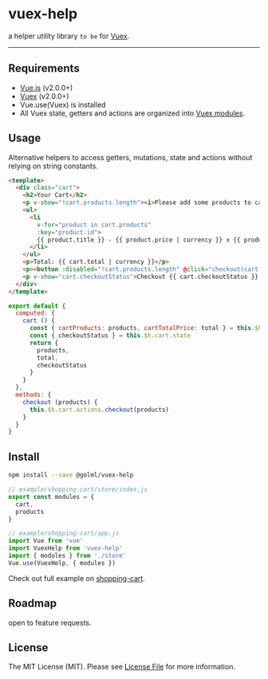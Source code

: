# vuex-help

a helper utility library `to be` for [Vuex](http://vuex.vuejs.org/).

<hr />

## Requirements

- [Vue.js](https://vuejs.org) (v2.0.0+)
- [Vuex](http://vuex.vuejs.org) (v2.0.0+)
- Vue.use(Vuex) is installed
- All Vuex state, getters and actions are organized into [Vuex modules](https://vuex.vuejs.org/en/modules.html).

## Usage
Alternative helpers to access getters, mutations, state and actions without relying on string constants.

```html
<template>
  <div class="cart">
    <h2>Your Cart</h2>
    <p v-show="!cart.products.length"><i>Please add some products to cart.</i></p>
    <ul>
      <li
        v-for="product in cart.products"
        :key="product.id">
        {{ product.title }} - {{ product.price | currency }} x {{ product.quantity }}
      </li>
    </ul>
    <p>Total: {{ cart.total | currency }}</p>
    <p><button :disabled="!cart.products.length" @click="checkout(cart.products)">Checkout</button></p>
    <p v-show="cart.checkoutStatus">Checkout {{ cart.checkoutStatus }}.</p>
  </div>
</template>
```

```js
export default {
  computed: {
    cart () {
      const { cartProducts: products, cartTotalPrice: total } = this.$h.cart.getters
      const { checkoutStatus } = this.$h.cart.state
      return {
        products,
        total,
        checkoutStatus
      }
    }
  },
  methods: {
    checkout (products) {
      this.$h.cart.actions.checkout(products)
    }
  }
}
```

## Install

```bash
npm install --save @golml/vuex-help
```

```js
// example/shopping-cart/store/index.js
export const modules = {
  cart,
  products
}
```

```js
// example/shopping-cart/app.js
import Vue from 'vue'
import VuexHelp from 'vuex-help'
import { modules } from './store'
Vue.use(VuexHelp, { modules })
```

Check out full example on [shopping-cart](https://github.com/shredmaster/vuex-help/tree/master/examples/shopping-cart).


## Roadmap
open to feature requests.

## License

The MIT License (MIT). Please see [License File](LICENSE) for more information.
